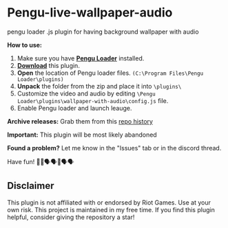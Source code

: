 # Pengu-live-wallpaper-audio
pengu loader .js plugin for having background wallpaper with audio


**How to use:**

1.  Make sure you have [**Pengu Loader**](https://pengu.lol) installed.
2.  [**Download**](https://downgit.github.io/#/home?url=https://github.com/hugo3125soko312/Pengu-live-wallpaper-audio/tree/main/wallpaper-with-audio) this plugin.
4.  **Open** the location of Pengu loader files. `(C:\Program Files\Pengu Loader\plugins)`
5.  **Unpack** the folder from the zip and place it into `\plugins\`
6.  Customize the video and audio by editing `\Pengu Loader\plugins\wallpaper-with-audio\config.js` file.
7.  Enable Pengu loader and launch leauge.

**Archive releases:**
Grab them from this [repo history](https://github.com/hugo3125soko312/Pengu-live-wallpaper-audio/commits/main/wallpaper-with-audio)

**Important:** This plugin will be most likely abandoned

**Found a problem?** Let me know in the "Issues" tab or in the discord thread.

Have fun! 🗿🗿🗣️🗣️🗿🗣️🗣️
## Disclaimer

This plugin is not affiliated with or endorsed by Riot Games. Use at your own risk. This project is maintained in my free time. If you find this plugin helpful, consider giving the repository a star!
